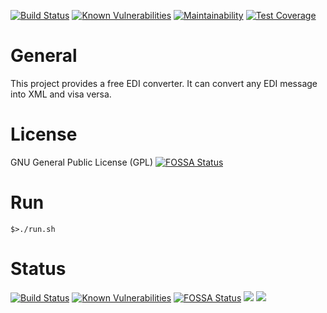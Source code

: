 [![Build Status](https://travis-ci.org/r4fterman/edi20.svg?branch=master)](https://travis-ci.org/r4fterman/edi20)
[![Known Vulnerabilities](https://snyk.io/test/github/r4fterman/edi20/badge.svg?targetFile=edi-edifact%2Fpom.xml)](https://snyk.io/test/github/r4fterman/edi20?targetFile=edi-edifact%2Fpom.xml)
[![Maintainability](https://api.codeclimate.com/v1/badges/a211643fcb6e2e306aed/maintainability)](https://codeclimate.com/github/r4fterman/edi20/maintainability)
[![Test Coverage](https://api.codeclimate.com/v1/badges/a211643fcb6e2e306aed/test_coverage)](https://codeclimate.com/github/r4fterman/edi20/test_coverage)

# General
This project provides a free EDI converter. It can convert any EDI message into XML and visa versa.

# License
GNU General Public License (GPL)
[![FOSSA Status](https://app.fossa.com/api/projects/git%2Bgithub.com%2Fr4fterman%2Fedi20.svg?type=large)](https://app.fossa.com/projects/git%2Bgithub.com%2Fr4fterman%2Fedi20?ref=badge_large)

# Run

    $>./run.sh
    
# Status

[![Build Status](https://travis-ci.org/r4fterman/edi20.svg?branch=master)](https://travis-ci.org/r4fterman/edi20)
[![Known Vulnerabilities](https://snyk.io/test/github/r4fterman/edi20/badge.svg?targetFile=edi-edifact%2Fpom.xml)](https://snyk.io/test/github/r4fterman/edi20?targetFile=edi-edifact%2Fpom.xml)
[![FOSSA Status](https://app.fossa.com/api/projects/git%2Bgithub.com%2Fr4fterman%2Fedi20.svg?type=shield)](https://app.fossa.com/projects/git%2Bgithub.com%2Fr4fterman%2Fedi20?ref=badge_shield)
<a href="https://codeclimate.com/github/r4fterman/edi20/maintainability"><img src="https://api.codeclimate.com/v1/badges/a211643fcb6e2e306aed/maintainability" /></a>
<a href="https://codeclimate.com/github/r4fterman/edi20/test_coverage"><img src="https://api.codeclimate.com/v1/badges/a211643fcb6e2e306aed/test_coverage" /></a>

